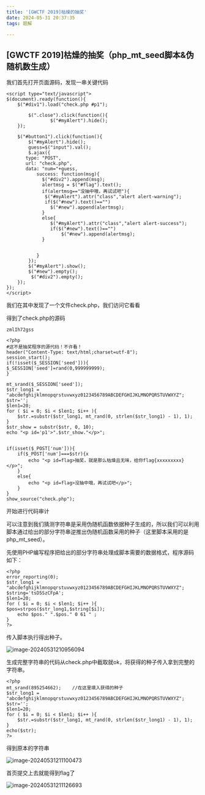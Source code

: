 ```yaml
---
title: '[GWCTF 2019]枯燥的抽奖'
date: 2024-05-31 20:37:35
tags: 题解

---
```


## [GWCTF 2019]枯燥的抽奖（php_mt_seed脚本&伪随机数生成）

我们首先打开页面源码，发现一串关键代码

<!-- more -->

```
<script type="text/javascript">
$(document).ready(function(){
    $("#div1").load("check.php #p1");

        $(".close").click(function(){
        		$("#myAlert").hide();
    });	     

    $("#button1").click(function(){
    	$("#myAlert").hide();
    	guess=$("input").val();
		$.ajax({
	   type: "POST",
	   url: "check.php",
	   data: "num="+guess,
		   success: function(msg){
		     $("#div2").append(msg);
		     alertmsg = $("#flag").text(); 
		     if(alertmsg=="没抽中哦，再试试吧"){
		      $("#myAlert").attr("class","alert alert-warning");
		      if($("#new").text()=="")
		     	$("#new").append(alertmsg);
		     }
		     else{		     	
		     	$("#myAlert").attr("class","alert alert-success");
		     	if($("#new").text()=="")	
		     		$("#new").append(alertmsg);	
		     }

		 
		   }
		}); 
		$("#myAlert").show();
		$("#new").empty();
		 $("#div2").empty();
	});
});
</script>
```

我们在其中发现了一个文件check.php，我们访问它看看

得到了check.php的源码

```
zmlIh72gss

<?php
#这不是抽奖程序的源代码！不许看！
header("Content-Type: text/html;charset=utf-8");
session_start();
if(!isset($_SESSION['seed'])){
$_SESSION['seed']=rand(0,999999999);
}

mt_srand($_SESSION['seed']);
$str_long1 = "abcdefghijklmnopqrstuvwxyz0123456789ABCDEFGHIJKLMNOPQRSTUVWXYZ";
$str='';
$len1=20;
for ( $i = 0; $i < $len1; $i++ ){
    $str.=substr($str_long1, mt_rand(0, strlen($str_long1) - 1), 1);       
}
$str_show = substr($str, 0, 10);
echo "<p id='p1'>".$str_show."</p>";


if(isset($_POST['num'])){
    if($_POST['num']===$str){x
        echo "<p id=flag>抽奖，就是那么枯燥且无味，给你flag{xxxxxxxxx}</p>";
    }
    else{
        echo "<p id=flag>没抽中哦，再试试吧</p>";
    }
}
show_source("check.php");
```

开始进行代码审计

可以注意到我们猜测字符串是采用伪随机函数依据种子生成的，所以我们可以利用脚本通过给出的部分字符串逆推出伪随机函数采用的种子（这里脚本采用的是php_mt_seed）。

先使用PHP编写程序把给出的部分字符串处理成脚本需要的数据格式，程序源码如下：

```
<?php
error_reporting(0);
$str_long1 = "abcdefghijklmnopqrstuvwxyz0123456789ABCDEFGHIJKLMNOPQRSTUVWXYZ";
$string='tsD5SzCFpA';
$len1=20;
for ( $i = 0; $i < $len1; $i++ ){
$pos=strpos($str_long1,$string[$i]);
    echo $pos." ".$pos." 0 61 " ;  
}
?>
```

传入脚本执行得出种子。

![image-20240531210956094](https://insey.oss-cn-shenzhen.aliyuncs.com/kin/202405312109232.png)

生成完整字符串的代码从check.php中截取就ok，将获得的种子传入拿到完整的字符串。

```
<?php
mt_srand(895254662);    //在这里填入获得的种子
$str_long1 = "abcdefghijklmnopqrstuvwxyz0123456789ABCDEFGHIJKLMNOPQRSTUVWXYZ";
$str='';
$len1=20;
for ( $i = 0; $i < $len1; $i++ ){
    $str.=substr($str_long1, mt_rand(0, strlen($str_long1) - 1), 1);
}
echo($str);
?>
```

得到原本的字符串

![image-20240531211100473](https://insey.oss-cn-shenzhen.aliyuncs.com/kin/202405312111498.png)

首页提交上去就能得到flag了

![image-20240531211126693](https://insey.oss-cn-shenzhen.aliyuncs.com/kin/202405312111954.png)
